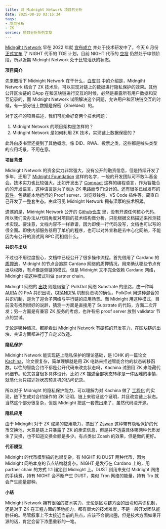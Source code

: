 ```yaml
---
title: 对 Midnight Network 项目的分析
date: 2025-08-10 03:16:34
tags: 
- 项目分析
- ZK
series: 项目分析系列文章
---
```


[Midngiht Network](https://midnight.network/) 早在 2022 年就 [宣布成立](https://iohk.io/en/blog/posts/2022/11/18/iog-announces-new-blockchain-to-protect-data-and-safeguard-technology-freedoms/?utm_source=chatgpt.com) 并处于技术研发中了。今天 6 月份 [正式宣布](https://midnight.network/blog/state-of-the-network-june-2025?utm_source=chatgpt.com) 了 NIGHT 代币的 TGE 计划，目前 NIGHT 代币的 [空投](https://www.midnight.gd/) 仍然处于申领阶段，所以近期 Midnight Network 处于比较活跃的状态。

**项目简介**

先来概括下 Midnight Network 在干什么，[白皮书](https://midnight.network/whitepaper) 中的介绍是，Midngiht Network 结合了 ZK 技术后，可以实现对链上的数据进行隐私保护的效果。其他公开区块链的 DApp 在和区块链进行交互的时候，必然是暴露所有用户数据和交互记录的，而 Midnight Network 试图解决这个问题，允许用户和区块链交互的时候，有一部分链上数据是保密（Shielded）的。

对于这样的项目描述，我们可能会好奇两个技术问题：

1. Midnight Network 的项目架构是怎样的？
2. Midngiht Network 是如何利用 ZK 技术，实现链上数据保密的？

此外白皮书里还提到了其他概念，像 DID、RWA、投票之类，这些都是噱头类型的应用场景，不用在意。

**项目背景**

Midnight Network 的资金实力非常强大，没有公开的融资信息，但是持续开发了多年，还用了 [Midnight Foundation](https://midnight.foundation/) 这样的名字，一般的开发团队可不敢叫基金会。技术实力也比较强大，比如开发出了 [Compact](https://docs.midnight.network/develop/reference/compact/writing) 这样的编程语言，作为智能合约的开发语言，这种语言是为了表达 ZK 电路而专门设计的。还有很多已经发布的 [软件](https://docs.midnight.network/relnotes/overview)，包括能本地运行的 Proof server、浏览器钱包、VS Code 插件等，简直自己开发了一整套生态。由此可见 Midnight Network 拥有深厚的技术积累。

遗憾的是，Midnight Network 公开的 [Github仓库](https://github.com/midnight-ntwrk) 里，没有开源任何核心代码，所以我们没办法从代码角度对项目的技术结构做分析，只能根据文档描述来推测技术实现。要注意，文档内容不一样靠谱，因为即使一行代码没写，文档也可以写的很全面。即使内部服务器用了单机的程序，也可以对外宣称是去中心化网络，不能因为有公开的测试网 RPC 而相信什么。

**共识与出块**

不过也不用过度担心，文档中已经公开了很多操作流程。首先借用了 Cardano 的 [质押池](https://docs.midnight.network/validate/run-a-validator/)，Midnight 的节点会追踪 Cardano 网络的质押情况，用来确认哪些节点有出块权限，有点像是侧链的模式，但是 Midnight 又不完全依赖 Cardano 网络，Midnight 把这种模式叫做 partner chain。

Midnight 网络的 [出块](https://docs.midnight.network/develop/nodes-and-dapps/consensus) 则是借鉴了 PolkDot 网络 Substrate 的思路，由一种叫 [AURA](https://openethereum.github.io/Aura) 的 PoA 共识出块，[GRANDPA](https://wiki.polkadot.com/learn/learn-consensus/?utm_source=chatgpt.com#finality-gadget-grandpa) 机制负责块的确认。PolkDot 用这种混合的共识机制，是为了迎合子网络与平行链的应用场景。而 Midnight 用这种模式，目前没有找到很好的说辞，猜测一方面是直接用了 Substrate 的代码，方面二次开发；另一方面是有兼容 ZK 服务的考虑，也许有把 proof server 放到 validator 节点的尝试。

无论是哪种情况，都能看出 Midnight Network 有硬核的开发实力，在区块链的出块、共识方面都进行了自定义改造。

**隐私保护**

Midnight Network 能实现链上隐私保护的理论基础，是 IOHK 的一篇论文 [Kachina](https://iohk.io/en/research/library/papers/kachina-foundations-of-private-smart-contracts/)，论文很复杂，简单理解就是用 ZK 电路来描述智能合约的状态转移函数。以往的智能合约不都是公开代码来改变状态吗，Kachina 试图用 ZK 来隐藏代码细节。论文包含很多具体设计，比如 ZK 描述全部状态转移是一件困难的事情，就简化为只描述对状态预言机的访问记录。

所以对于 Midnight 的隐私保护能力，可以理解为对 Kachina 做了 [工程化](https://docs.midnight.network/academy/module-4) 的实现，链下生成对合约操作的 ZK 证明，链上来验证这个证明，并且改变链上状态。当然这个部分很复杂，但是 Midnight 把这一套做出来了，虽然代码没开源。

**隐私应用**

由于 Midngiht 对于 ZK 成熟的应用能力，搞出了 [Zswap](https://docs.midnight.network/learn/understanding-midnights-technology/zswap) 这种带有隐私保护的代币交换池，大意是链上只暴露了 ZK 的承诺信息，但是并不透露具体哪两种代币发生了交换，也不知道交换金额是多少。有点类似 Zcash 的效果，但是做的更好。

**代币模型**

Midnight 的代币模型搞的也很复杂，有 NIGHT 和 DUST 两种代币，因为 Midnight 网络本身的节点结构就复杂。NIGHT 是发行在 Cardano 上的，用 partner chain 的方式 1:1 锚定到 Midnight 上。DUST 则用来支付 Midnight 网络的手续费，持有 NIGHT 会不断产生 DUST，类似 Tron 网络的能量，持有 Trx 就会产生能量那种。

**小结**

Midnight Network 拥有很强的技术实力，无论是区块链方面的出块和共识机制，还是对于 ZK 在工程方面的落地能力，都有很大的技术难度，不是一般开发团队能胜任的。尽管叙事上不太接近当前的热点，应该不会很出圈，但是技术方面如果开源的话，肯定会留下浓墨重彩的一笔。





